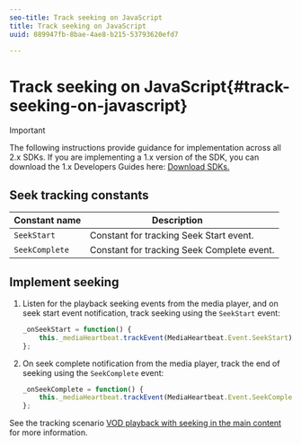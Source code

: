 ```yaml
---
seo-title: Track seeking on JavaScript
title: Track seeking on JavaScript
uuid: 089947fb-8bae-4ae8-b215-53793620efd7

---
```


# Track seeking on JavaScript{#track-seeking-on-javascript}

>[!IMPORTANT]
>
>The following instructions provide guidance for implementation across all 2.x SDKs. If you are implementing a 1.x version of the SDK, you can download the 1.x Developers Guides here: [Download SDKs.](../../../sdk-implement/download-sdks.md)

## Seek tracking constants

|  Constant name  | Description&nbsp;&nbsp;&nbsp;&nbsp;  |
|---|---|
|  `SeekStart`  | Constant for tracking Seek Start event.  |
|  `SeekComplete`  | Constant for tracking Seek Complete event.  |

## Implement seeking

1. Listen for the playback seeking events from the media player, and on seek start event notification, track seeking using the `SeekStart` event: 

    ```js
    _onSeekStart = function() { 
        this._mediaHeartbeat.trackEvent(MediaHeartbeat.Event.SeekStart); 
    };
    ```

1. On seek complete notification from the media player, track the end of seeking using the `SeekComplete` event: 

    ```js
    _onSeekComplete = function() { 
        this._mediaHeartbeat.trackEvent(MediaHeartbeat.Event.SeekComplete); 
    };
    ```

See the tracking scenario [VOD playback with seeking in the main content](../../../sdk-implement/tracking-scenarios/vod-seeking.md) for more information.
